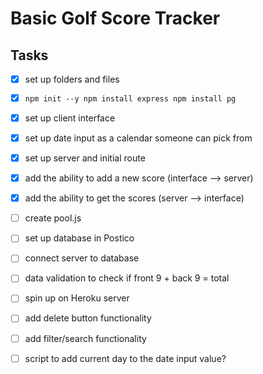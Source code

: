 # Basic Golf Score Tracker

## Tasks
- [x] set up folders and files
- [x] ```npm init --y npm install express npm install pg```
- [x] set up client interface
- [x] set up date input as a calendar someone can pick from
- [x] set up server and initial route
- [x] add the ability to add a new score (interface --> server)
- [x] add the ability to get the scores (server --> interface)
- [ ] create pool.js
- [ ] set up database in Postico
- [ ] connect server to database


- [ ] data validation to check if front 9 + back 9 = total
- [ ] spin up on Heroku server
- [ ] add delete button functionality
- [ ] add filter/search functionality
- [ ] script to add current day to the date input value?